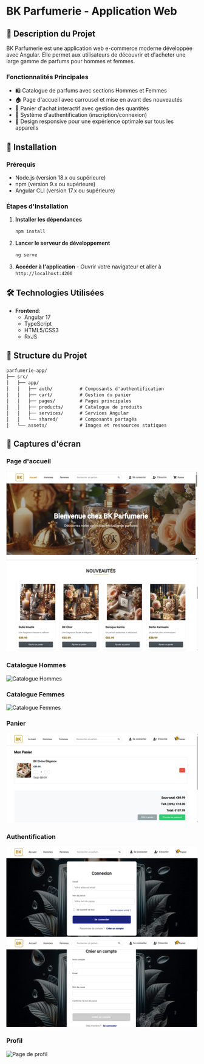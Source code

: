 # BK Parfumerie - Application Web

## 📝 Description du Projet

BK Parfumerie est une application web e-commerce moderne développée avec Angular. Elle permet aux utilisateurs de découvrir et d'acheter une large gamme de parfums pour hommes et femmes. 

### Fonctionnalités Principales

- 🛍️ Catalogue de parfums avec sections Hommes et Femmes
- 🏠 Page d'accueil avec carrousel et mise en avant des nouveautés
- 🛒 Panier d'achat interactif avec gestion des quantités
- 👤 Système d'authentification (inscription/connexion)
- 📱 Design responsive pour une expérience optimale sur tous les appareils

## 🚀 Installation

### Prérequis

- Node.js (version 18.x ou supérieure)
- npm (version 9.x ou supérieure)
- Angular CLI (version 17.x ou supérieure)

### Étapes d'Installation

1. **Installer les dépendances**
   ```bash
   npm install
   ```

3. **Lancer le serveur de développement**
   ```bash
   ng serve
   ```

3. **Accéder à l'application**   - Ouvrir votre navigateur et aller à `http://localhost:4200`

## 🛠️ Technologies Utilisées

- **Frontend**:
  - Angular 17
  - TypeScript
  - HTML5/CSS3
  - RxJS

## 📁 Structure du Projet

```
parfumerie-app/
├── src/
│   ├── app/
│   │   ├── auth/          # Composants d'authentification
│   │   ├── cart/          # Gestion du panier
│   │   ├── pages/         # Pages principales
│   │   ├── products/      # Catalogue de produits
│   │   ├── services/      # Services Angular
│   │   └── shared/        # Composants partagés
│   └── assets/            # Images et ressources statiques
```

## 📸 Captures d'écran

### Page d'accueil
![Page d'accueil](./src/assets/Accueil1.png)
![Page d'accueil](./src/assets/Accueil2.png)

### Catalogue Hommes
![Catalogue Hommes](./src/assets/Hommes.png)

### Catalogue Femmes
![Catalogue Femmes](./src/assets/Femmes.png)

### Panier
![Panier](./src/assets/Panier.png)

### Authentification
![Page de connexion](./src/assets/Connexion.png)
![Page d'inscription](./src/assets/Inscription.png)

### Profil
![Page de profil](./src/assets/screenshots/Profil.png)



